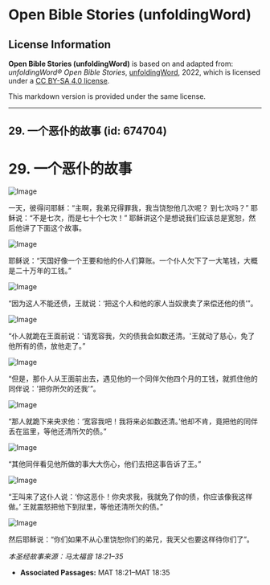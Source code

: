 # Open Bible Stories (unfoldingWord)

## License Information

**Open Bible Stories (unfoldingWord)** is based on and adapted from: _unfoldingWord® Open Bible Stories_, [unfoldingWord](https://unfoldingword.org/utw), 2022, which is licensed under a [CC BY-SA 4.0 license](https://creativecommons.org/licenses/by-sa/4.0/legalcode.en).

This markdown version is provided under the same license.



--------------------------------

## 29. 一个恶仆的故事 (id: 674704)

29\. 一个恶仆的故事
============

![Image](https://cdn.door43.org/obs/jpg/360px/obs-en-29-01.jpg?direct&)

一天，彼得问耶稣：“主啊，我弟兄得罪我，我当饶恕他几次呢？ 到七次吗？” 耶稣说：“不是七次，而是七十个七次！” 耶稣讲这个是想说我们应该总是宽恕，然后他讲了下面这个故事。

![Image](https://cdn.door43.org/obs/jpg/360px/obs-en-29-02.jpg?direct&)

耶稣说：“天国好像一个王要和他的仆人们算账。一个仆人欠下了一大笔钱，大概是二十万年的工钱。”

![Image](https://cdn.door43.org/obs/jpg/360px/obs-en-29-03.jpg?direct&)

“因为这人不能还债，王就说：‘把这个人和他的家人当奴隶卖了来偿还他的债’”。

![Image](https://cdn.door43.org/obs/jpg/360px/obs-en-29-04.jpg?direct&)

“仆人就跪在王面前说：'请宽容我，欠的债我会如数还清。'王就动了慈心，免了他所有的债，放他走了。”

![Image](https://cdn.door43.org/obs/jpg/360px/obs-en-29-05.jpg?direct&)

“但是，那仆人从王面前出去，遇见他的一个同伴欠他四个月的工钱，就抓住他的同伴说：'把你所欠的还我'”。

![Image](https://cdn.door43.org/obs/jpg/360px/obs-en-29-06.jpg?direct&)

“那人就跪下来央求他：‘宽容我吧！我将来必如数还清。’他却不肯，竟把他的同伴丢在监里，等他还清所欠的债。”

![Image](https://cdn.door43.org/obs/jpg/360px/obs-en-29-07.jpg?direct&)

“其他同伴看见他所做的事大大伤心，他们去把这事告诉了王。”

![Image](https://cdn.door43.org/obs/jpg/360px/obs-en-29-08.jpg?direct&)

“王叫来了这仆人说：‘你这恶仆！你央求我，我就免了你的债，你应该像我这样做。’ 王就震怒把他下到狱里，等他还清所欠的债。”

![Image](https://cdn.door43.org/obs/jpg/360px/obs-en-29-09.jpg?direct&)

然后耶稣说：“你们如果不从心里饶恕你们的弟兄，我天父也要这样待你们了”。

*本圣经故事来源：马太福音 18:21–35*

* **Associated Passages:** MAT 18:21–MAT 18:35

